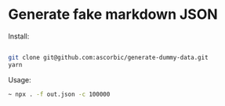 # Generate fake markdown JSON

Install:

```bash

git clone git@github.com:ascorbic/generate-dummy-data.git
yarn

```

Usage:

```bash
~ npx . -f out.json -c 100000
```
